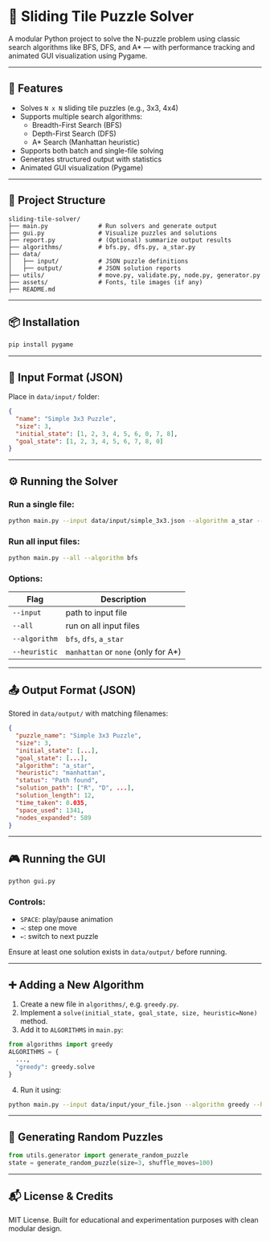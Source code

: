 # 🧩 Sliding Tile Puzzle Solver

A modular Python project to solve the N-puzzle problem using classic search algorithms like BFS, DFS, and A* — with performance tracking and animated GUI visualization using Pygame.

---

## 🚀 Features

- Solves `N x N` sliding tile puzzles (e.g., 3x3, 4x4)
- Supports multiple search algorithms:
  - Breadth-First Search (BFS)
  - Depth-First Search (DFS)
  - A* Search (Manhattan heuristic)
- Supports both batch and single-file solving
- Generates structured output with statistics
- Animated GUI visualization (Pygame)

---

## 📁 Project Structure

```
sliding-tile-solver/
├── main.py              # Run solvers and generate output
├── gui.py               # Visualize puzzles and solutions
├── report.py            # (Optional) summarize output results
├── algorithms/          # bfs.py, dfs.py, a_star.py
├── data/
│   ├── input/           # JSON puzzle definitions
│   ├── output/          # JSON solution reports
├── utils/               # move.py, validate.py, node.py, generator.py
├── assets/              # Fonts, tile images (if any)
├── README.md
```

---

## 📦 Installation

```bash
pip install pygame
```

---

## 🧮 Input Format (JSON)

Place in `data/input/` folder:
```json
{
  "name": "Simple 3x3 Puzzle",
  "size": 3,
  "initial_state": [1, 2, 3, 4, 5, 6, 0, 7, 8],
  "goal_state": [1, 2, 3, 4, 5, 6, 7, 8, 0]
}
```

---

## ⚙️ Running the Solver

### Run a single file:
```bash
python main.py --input data/input/simple_3x3.json --algorithm a_star --heuristic manhattan
```

### Run all input files:
```bash
python main.py --all --algorithm bfs
```

### Options:
| Flag | Description |
|------|-------------|
| `--input` | path to input file |
| `--all`   | run on all input files |
| `--algorithm` | `bfs`, `dfs`, `a_star` |
| `--heuristic` | `manhattan` or `none` (only for A*) |

---

## 📤 Output Format (JSON)

Stored in `data/output/` with matching filenames:
```json
{
  "puzzle_name": "Simple 3x3 Puzzle",
  "size": 3,
  "initial_state": [...],
  "goal_state": [...],
  "algorithm": "a_star",
  "heuristic": "manhattan",
  "status": "Path found",
  "solution_path": ["R", "D", ...],
  "solution_length": 12,
  "time_taken": 0.035,
  "space_used": 1341,
  "nodes_expanded": 589
}
```

---

## 🎮 Running the GUI

```bash
python gui.py
```

### Controls:
- `SPACE`: play/pause animation
- `→`: step one move
- `←`: switch to next puzzle

Ensure at least one solution exists in `data/output/` before running.

---

## ➕ Adding a New Algorithm

1. Create a new file in `algorithms/`, e.g. `greedy.py`.
2. Implement a `solve(initial_state, goal_state, size, heuristic=None)` method.
3. Add it to `ALGORITHMS` in `main.py`:
```python
from algorithms import greedy
ALGORITHMS = {
  ...,
  "greedy": greedy.solve
}
```
4. Run it using:
```bash
python main.py --input data/input/your_file.json --algorithm greedy --heuristic manhattan
```

---

## 🧪 Generating Random Puzzles

```python
from utils.generator import generate_random_puzzle
state = generate_random_puzzle(size=3, shuffle_moves=100)
```

---

## 📬 License & Credits

MIT License. Built for educational and experimentation purposes with clean modular design.
